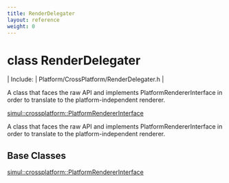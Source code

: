 ```yaml
---
title: RenderDelegater
layout: reference
weight: 0
---
```

class RenderDelegater
===

| Include: | Platform/CrossPlatform/RenderDelegater.h |

A class that faces the raw API and implements PlatformRendererInterface
in order to translate to the platform-independent renderer.
  

[simul::crossplatform::PlatformRendererInterface](PlatformRendererInterface)


A class that faces the raw API and implements PlatformRendererInterface
in order to translate to the platform-independent renderer.
  


Base Classes
---
[simul::crossplatform::PlatformRendererInterface](PlatformRendererInterface)
